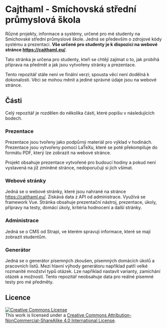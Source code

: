 # Cajthaml - Smíchovská střední průmyslová škola

Různé projekty, informace a systémy, určené pro mé studenty na Smíchovské střední průmyslové škole. Jedná se především o zdrojové kódy systému a prezentací. **Vše určené pro studenty je k dispozici na webové stránce https://cajthaml.eu/**.

Tato stránka je určena pro studenty, kteří se chtějí zajímat o to, jak probíhá příprava na předmět a jak jsou vytvořeny stránky a prezentace.

Tento repozitář stále není ve finální verzi; spousta věcí není dodělná k dokonalosti. Věci se mohou měnit a jediné správné údaje jsou na webové stránce.

## Části
Celý repozitář je rozdělen do několika částí, které popíšu v následujících bodech.

### Prezentace
Prezentace jsou tvořeny jako podpůrný materiál pro výklad v hodinách. Prezentace jsou vytvořeny pomocí LaTeXu, které se poté překompiluje do formátu PDF, který lze zobrazit na webové stránce.

Projekt obsahuje prezentace vytvořené pro budoucí hodiny a pokud není vystavená na již zmíněné stránce, nedoporučuji si jich všímat. 

### Webové stránky
Jedná se o webové stránky, které jsou nahrané na stránce https://cajthaml.eu/. Získává data z API od administrace. Využívá se framework Vue. Stránka obsahuje prezentační nástroj, prezentace, úkoly, přípravy na testy, domácí úkoly, kritéria hodnocení a další stránky.

### Administrace
Jedná se o CMS od Strapi, ve kterém spravuji informace, které se mají zobrazit studentům. 

### Generátor
Jedná se o generátor písemných zkoušen, písemných domácích úkolů a pracovních listů. Mezi hlavní výhody generátoru například patří velké rozmanité množství typů otázek. Lze například nastavit varianty, zamíchání otázek a možností. Tento repozitář neobsahuje data pro reálné písemné testy pro mé předměty.

## Licence
<a rel="license" href="http://creativecommons.org/licenses/by-nc-sa/4.0/"><img alt="Creative Commons License" style="border-width:0" src="https://i.creativecommons.org/l/by-nc-sa/4.0/88x31.png" /></a><br />This work is licensed under a <a rel="license" href="http://creativecommons.org/licenses/by-nc-sa/4.0/">Creative Commons Attribution-NonCommercial-ShareAlike 4.0 International License</a>.
